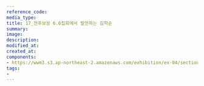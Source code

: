 ```yaml
---
reference_code:
media_type:
title: 17_전후보상 6.6집회에서 발언하는 김학순
summary:
image:
description:
modified_at:
created_at:
components:
- https://wwm3.s3.ap-northeast-2.amazonaws.com/exhibition/ex-04/section-02/17_전후보상+6.6집회에서+발언하는+김학순.JPG
tags:
-
---
```

